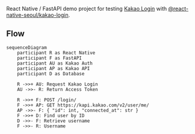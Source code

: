 React Native / FastAPI demo project for testing [Kakao Login](https://developers.kakao.com/docs/latest/ko/kakaologin/common#intro) with [@react-native-seoul/kakao-login](https://github.com/crossplatformkorea/react-native-kakao-login).

## Flow
```mermaid
sequenceDiagram
    participant R as React Native
    participant F as FastAPI
    participant AU as Kakao Auth
    participant AP as Kakao API
    participant D as Database

    R ->>+ AU: Request Kakao Login
    AU ->>- R: Return Access Token

    R ->>+ F: POST /login/
    F ->>+ AP: GET https://kapi.kakao.com/v2/user/me/
    AP ->>- F: { "id": int, "connected_at": str }
    F ->>+ D: Find user by ID
    D ->>- F: Retrieve username
    F ->>- R: Username
```
